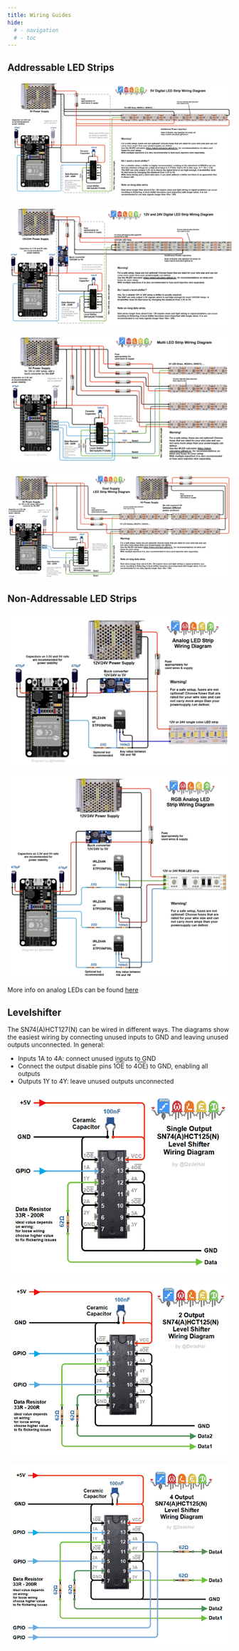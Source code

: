```yaml
---
title: Wiring Guides
hide:
  # - navigation
  # - toc
---
```


## Addressable LED Strips

![DigitalWiring](../assets/images/content/WLED_5VdigitalWiring.png)

![DigitalWiring12V](../assets/images/content/WLED_12VdigitalWiring.png)

![DigitalWiringMultiStrip](../assets/images/content/WLED_MultistripdigitalWiring.png)

![DigitalWiringMultiSupply](../assets/images/content/WLED_MultisupplydigitalWiring.png)

## Non-Addressable LED Strips

![AnalogWiring1x](../assets/images/content/12Vanalog_wiring.png)

![AnalogWiring3x](../assets/images/content/12Vanalog_wiringRGB.png)

More info on analog LEDs can be found [here](/basics/compatible-led-strips/#non-addressable-led-strips)

## Levelshifter

The SN74(A)HCT127(N) can be wired in different ways. The diagrams show the easiest wiring by connecting unused inputs to GND and leaving unused outputs unconnected. In general:

- Inputs 1A to 4A: connect unused inputs to GND
- Connect the output disable pins 1<span style="text-decoration:overline">OE</span> to 4<span style="text-decoration:overline">OE</span>) to GND, enabling all outputs
- Outputs 1Y to 4Y: leave unused outputs unconnected 

![Shifter 1CH](../assets/images/content/Shifter74HCT125_Single.png)

![Shifter 2CH](../assets/images/content/Shifter74HCT125_Dual.png)

![Shifter 4CH](../assets/images/content/Shifter74HCT125_Quad.png)
